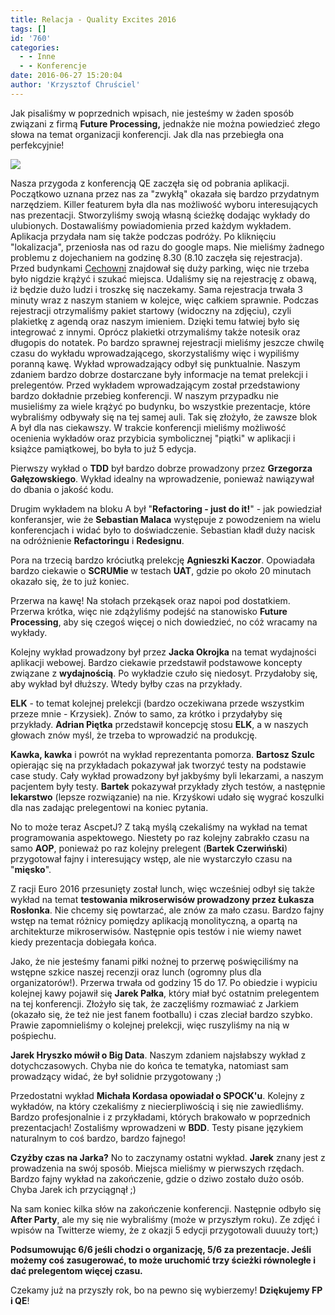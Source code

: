 ```yaml
---
title: Relacja - Quality Excites 2016
tags: []
id: '760'
categories:
  - - Inne
  - - Konferencje
date: 2016-06-27 15:20:04
author: 'Krzysztof Chruściel'
---
```


Jak pisaliśmy w poprzednich wpisach, nie jesteśmy w żaden sposób związani z firmą **Future Processing,** jednakże nie można powiedzieć złego słowa na temat organizacji konferencji. Jak dla nas przebiegła ona perfekcyjnie!

![](http://codecouple.pl/wp-content/uploads/2016/06/DSC_0285.jpg)
<!-- more -->
Nasza przygoda z konferencją QE zaczęła się od pobrania aplikacji. Początkowo uznana przez nas za "zwykłą" okazała się bardzo przydatnym narzędziem. Killer featurem była dla nas możliwość wyboru interesujących nas prezentacji. Stworzyliśmy swoją własną ścieżkę dodając wykłady do ulubionych. Dostawaliśmy powiadomienia przed każdym wykładem. Aplikacja przydała nam się także podczas podróży. Po kliknięciu "lokalizacja", przeniosła nas od razu do google maps. Nie mieliśmy żadnego problemu z dojechaniem na godzinę 8.30 (8.10 zaczęła się rejestracja). Przed budynkami [Cechowni](https://qualityexcites.pl/o-konferencji/miejsce) znajdował się duży parking, więc nie trzeba było nigdzie krążyć i szukać miejsca. Udaliśmy się na rejestrację z obawą, iż będzie dużo ludzi i troszkę się naczekamy. Sama rejestracja trwała 3 minuty wraz z naszym staniem w kolejce, więc całkiem sprawnie. Podczas rejestracji otrzymaliśmy pakiet startowy (widoczny na zdjęciu), czyli plakietkę z agendą oraz naszym imieniem. Dzięki temu łatwiej było się integrować z innymi. Oprócz plakietki otrzymaliśmy także notesik oraz długopis do notatek. Po bardzo sprawnej rejestracji mieliśmy jeszcze chwilę czasu do wykładu wprowadzającego, skorzystaliśmy więc i wypiliśmy poranną kawę. Wykład wprowadzający odbył się punktualnie. Naszym zdaniem bardzo dobrze dostarczane były informacje na temat prelekcji i prelegentów. Przed wykładem wprowadzającym został przedstawiony bardzo dokładnie przebieg konferencji. W naszym przypadku nie musieliśmy za wiele krążyć po budynku, bo wszystkie prezentacje, które wybraliśmy odbywały się na tej samej auli. Tak się złożyło, że zawsze blok A był dla nas ciekawszy. W trakcie konferencji mieliśmy możliwość ocenienia wykładów oraz przybicia symbolicznej "piątki" w aplikacji i książce pamiątkowej, bo była to już 5 edycja.

Pierwszy wykład o **TDD** był bardzo dobrze prowadzony przez **Grzegorza Gałęzowskiego**. Wykład idealny na wprowadzenie, ponieważ nawiązywał do dbania o jakość kodu.

Drugim wykładem na bloku A był "**Refactoring - just do it!**" - jak powiedział konferansjer,  wie że **Sebastian Malaca** występuje z powodzeniem na wielu konferencjach i widać było to doświadczenie. Sebastian kładł duży nacisk na odróżnienie **Refactoringu** i **Redesignu**.

Pora na trzecią bardzo króciutką  prelekcję **Agnieszki Kaczor**. Opowiadała bardzo ciekawie o **SCRUMie** w testach **UAT**, gdzie po około 20 minutach okazało się, że to już koniec.

Przerwa na kawę! Na stołach przekąsek oraz napoi pod dostatkiem. Przerwa krótka, więc nie zdążyliśmy podejść na stanowisko **Future Processing**, aby się czegoś więcej o nich dowiedzieć, no cóż wracamy na wykłady.

Kolejny wykład prowadzony był przez **Jacka Okrojka** na temat wydajności aplikacji webowej. Bardzo ciekawie przedstawił podstawowe koncepty związane z **wydajnością**. Po wykładzie czuło się niedosyt. Przydałoby się, aby wykład był dłuższy. Wtedy byłby czas na przykłady.

**ELK** - to temat kolejnej prelekcji (bardzo oczekiwana przede wszystkim przeze mnie - Krzysiek). Znów to samo, za krótko i przydałyby się przykłady. **Adrian Piętka** przedstawił koncepcję stosu **ELK**, a w naszych głowach znów myśl, że trzeba to wprowadzić na produkcję.

**Kawka, kawka** i powrót na wykład reprezentanta pomorza. **Bartosz Szulc** opierając się na przykładach pokazywał jak tworzyć testy na podstawie case study. Cały wykład prowadzony był jakbyśmy byli lekarzami, a naszym  pacjentem były testy. **Bartek** pokazywał przykłady złych testów, a następnie **lekarstwo** (lepsze rozwiązanie) na nie. Krzyśkowi udało się wygrać koszulki dla nas zadając prelegentowi na koniec pytania.

No to może teraz AscpetJ? Z taką myślą czekaliśmy na wykład na temat programowania aspektowego. Niestety po raz kolejny zabrakło czasu na samo **AOP**, ponieważ po raz kolejny prelegent (**Bartek Czerwiński**) przygotował fajny i interesujący wstęp, ale nie wystarczyło czasu na "**mięsko**".

Z racji Euro 2016 przesunięty został lunch, więc wcześniej odbył się także wykład na temat **testowania mikroserwisów prowadzony przez Łukasza Rosłonka**. Nie chcemy się powtarzać, ale znów za mało czasu. Bardzo fajny wstęp na temat różnicy pomiędzy aplikacją monolityczną, a opartą na architekturze mikroserwisów. Następnie opis testów i nie wiemy nawet kiedy prezentacja dobiegała końca.

Jako, że nie jesteśmy fanami piłki nożnej to przerwę poświęciliśmy na wstępne szkice naszej recenzji oraz lunch (ogromny plus dla organizatorów!). Przerwa trwała od godziny 15 do 17. Po obiedzie i wypiciu kolejnej kawy pojawił się **Jarek Pałka**, który miał być ostatnim prelegentem na tej konferencji. Złożyło się tak, że zaczęliśmy rozmawiać z Jarkiem (okazało się, że też nie jest fanem footballu) i czas zleciał bardzo szybko. Prawie zapomnieliśmy o kolejnej prelekcji, więc ruszyliśmy na nią w pośpiechu.

**Jarek Hryszko mówił o Big Data**. Naszym zdaniem najsłabszy wykład z dotychczasowych. Chyba nie do końca te tematyka, natomiast sam prowadzący widać, że był solidnie przygotowany ;)

Przedostatni wykład **Michała Kordasa opowiadał o SPOCK'u**. Kolejny z wykładów, na który czekaliśmy z niecierpliwością i się nie zawiedliśmy. Bardzo profesjonalnie i z przykładami, których brakowało w poprzednich prezentacjach! Zostaliśmy wprowadzeni w **BDD**. Testy pisane językiem naturalnym to coś bardzo, bardzo fajnego!

**Czyżby czas na Jarka?** No to zaczynamy ostatni wykład. **Jarek** znany jest z prowadzenia na swój sposób. Miejsca mieliśmy w pierwszych rzędach. Bardzo fajny wykład na zakończenie, gdzie o dziwo zostało dużo osób. Chyba Jarek ich przyciągnął ;)

Na sam koniec kilka słów na zakończenie konferencji. Następnie odbyło się **After Party**, ale my się nie wybraliśmy (może w przyszłym roku). Ze zdjęć i wpisów na Twitterze wiemy, że z okazji 5 edycji przygotowali duuuży tort;)

**Podsumowując 6/6 jeśli chodzi o organizację, 5/6 za prezentacje. Jeśli możemy coś zasugerować, to może uruchomić trzy ścieżki równoległe i dać prelegentom więcej czasu.**

Czekamy już na przyszły rok, bo na pewno się wybierzemy! **Dziękujemy FP i QE**!